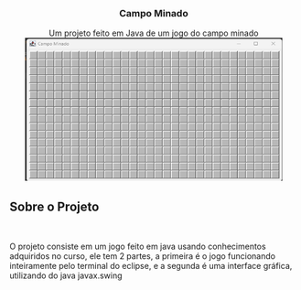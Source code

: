 <div id="top"></div>
<br />


<h3 align="center">Campo Minado</h3>

  <p align="center">
   Um projeto feito em Java de um jogo do campo minado
    <br />
   <a href="https://github.com/github_username/repo_name">
    <img src="Img/game.png" alt="Logo" width="450" height="250">
  </a>
    <br />
    <div align="center">
  
  </p>
</div>

<!-- ABOUT THE PROJECT -->
## Sobre o Projeto
</br>
<p>
  O projeto consiste em um jogo feito em java usando conhecimentos adquiridos no curso, ele tem 2 partes, a primeira é o jogo funcionando inteiramente pelo terminal do eclipse, e a segunda é uma interface gráfica, utilizando do java javax.swing
</p>
</br>








